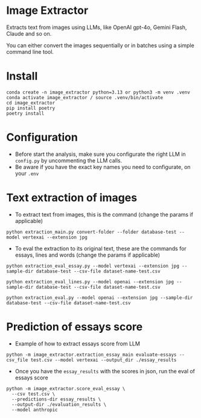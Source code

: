 # Image Extractor

Extracts text from images using LLMs, like OpenAI gpt-4o, Gemini Flash, Claude and so on.

You can either convert the images sequentially or in batches using a simple command line tool.

# Install

```
conda create -n image_extractor python=3.13 or python3 -m venv .venv
conda activate image_extractor / source .venv/bin/activate
cd image_extractor
pip install poetry
poetry install
```
# Configuration
- Before start the analysis, make sure you configurate the right LLM in `config.py` by 
uncommenting the LLM calls.
- Be aware if you have the exact key names you need to configurate, on your `.env`
# Text extraction of images
- To extract text from images, this is the command (change the params if applicable)
```
python extraction_main.py convert-folder --folder database-test --model vertexai --extension jpg
```
- To eval the extraction to its original text, these are the commands for essays, lines and words (change the params if applicable)
```
python extraction_eval_essay.py --model vertexai --extension jpg --sample-dir database-test --csv-file dataset-name-test.csv

python extraction_eval_lines.py --model openai --extension jpg --sample-dir database-test --csv-file dataset-name-test.csv

python extraction_eval.py --model openai --extension jpg --sample-dir database-test --csv-file dataset-name-test.csv
```

# Prediction of essays score
- Example of how to extract essays score from LLM
```
python -m image_extractor.extraction_essay_main evaluate-essays --csv_file test.csv --model vertexai --output_dir ./essay_results
```
- Once you have the `essay_results` with the scores in json, run the eval of essays score
```
python -m image_extractor.score_eval_essay \
  --csv test.csv \
  --predictions-dir essay_results \
  --output-dir ./evaluation_results \
  --model anthropic
```

